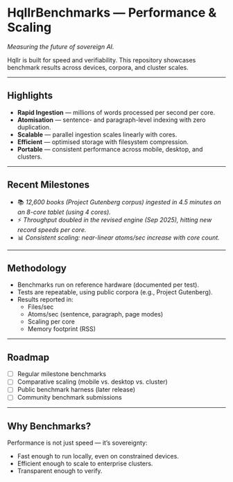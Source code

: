 # HqllrBenchmarks — Performance & Scaling
*Measuring the future of sovereign AI.*

Hqllr is built for speed and verifiability. This repository showcases benchmark results across devices, corpora, and cluster scales.

---

## Highlights
- **Rapid Ingestion** — millions of words processed per second per core.  
- **Atomisation** — sentence- and paragraph-level indexing with zero duplication.  
- **Scalable** — parallel ingestion scales linearly with cores.  
- **Efficient** — optimised storage with filesystem compression.  
- **Portable** — consistent performance across mobile, desktop, and clusters.

---

## Recent Milestones
- 📚 *12,600 books (Project Gutenberg corpus) ingested in 4.5 minutes on an 8-core tablet (using 4 cores).*  
- ⚡ *Throughput doubled in the revised engine (Sep 2025), hitting new record speeds per core.*  
- 📊 *Consistent scaling: near-linear atoms/sec increase with core count.*  

---

## Methodology
- Benchmarks run on reference hardware (documented per test).  
- Tests are repeatable, using public corpora (e.g., Project Gutenberg).  
- Results reported in:
  - Files/sec
  - Atoms/sec (sentence, paragraph, page modes)
  - Scaling per core
  - Memory footprint (RSS)

---

## Roadmap
- [ ] Regular milestone benchmarks  
- [ ] Comparative scaling (mobile vs. desktop vs. cluster)  
- [ ] Public benchmark harness (later release)  
- [ ] Community benchmark submissions

---

## Why Benchmarks?
Performance is not just speed — it’s sovereignty:
- Fast enough to run locally, even on constrained devices.  
- Efficient enough to scale to enterprise clusters.  
- Transparent enough to verify.  


